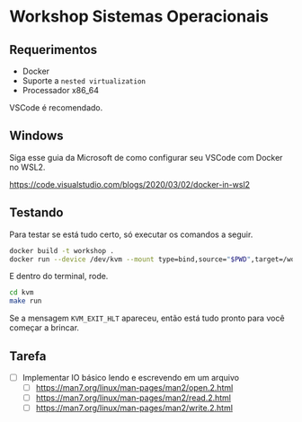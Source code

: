 # Workshop Sistemas Operacionais

## Requerimentos

- Docker
- Suporte a `nested virtualization`
- Processador x86_64

VSCode é recomendado.

## Windows

Siga esse guia da Microsoft de como configurar seu VSCode com Docker no WSL2.

https://code.visualstudio.com/blogs/2020/03/02/docker-in-wsl2

## Testando

Para testar se está tudo certo, só executar os comandos a seguir.

```sh
docker build -t workshop .
docker run --device /dev/kvm --mount type=bind,source="$PWD",target=/workshop --rm -it workshop /bin/bash
```

E dentro do terminal, rode.

```sh
cd kvm
make run
```

Se a mensagem `KVM_EXIT_HLT` apareceu, então está tudo pronto para você começar a brincar.

## Tarefa

- [ ] Implementar IO básico lendo e escrevendo em um arquivo
  - [ ] https://man7.org/linux/man-pages/man2/open.2.html
  - [ ] https://man7.org/linux/man-pages/man2/read.2.html
  - [ ] https://man7.org/linux/man-pages/man2/write.2.html
